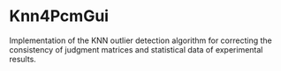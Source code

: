 # Knn4PcmGui
Implementation of the KNN outlier detection algorithm for correcting the consistency of judgment matrices and statistical data of experimental results.
